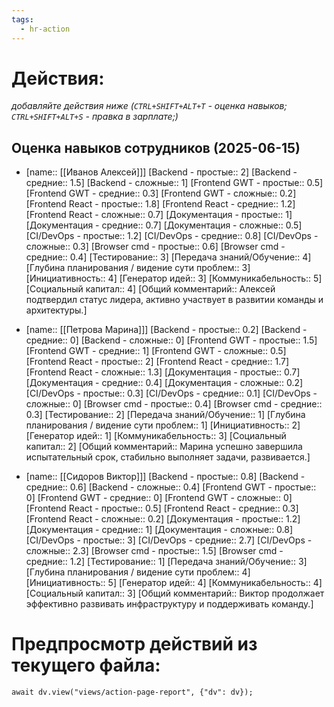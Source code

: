 ```yaml
---
tags:
  - hr-action
---
```



# Действия:

_добавляйте действия ниже (`CTRL+SHIFT+ALT+T`  - оценка навыков; `CTRL+SHIFT+ALT+S`  - правка в зарплате;)_

## Оценка навыков сотрудников (2025-06-15)

* [name:: [[Иванов Алексей]]]
  [Backend - простые:: 2]
  [Backend - средние:: 1.5]
  [Backend - сложные:: 1]
  [Frontend GWT - простые:: 0.5]
  [Frontend GWT - средние:: 0.3]
  [Frontend GWT - сложные:: 0.2]
  [Frontend React - простые:: 1.8]
  [Frontend React - средние:: 1.2]
  [Frontend React - сложные:: 0.7]
  [Документация - простые:: 1]
  [Документация - средние:: 0.7]
  [Документация - сложные:: 0.5]
  [CI/DevOps - простые:: 1.2]
  [CI/DevOps - средние:: 0.8]
  [CI/DevOps - сложные:: 0.3]
  [Browser cmd - простые:: 0.6]
  [Browser cmd - средние:: 0.4]
  [Тестирование:: 3]
  [Передача знаний/Обучение:: 4]
  [Глубина планирования / видение сути проблем:: 3]
  [Инициативность:: 4]
  [Генератор идей:: 3]
  [Коммуникабельность:: 5]
  [Социальный капитал:: 4]
  [Общий комментарий:: Алексей подтвердил статус лидера, активно участвует в развитии команды и архитектуры.]

* [name:: [[Петрова Марина]]]
  [Backend - простые:: 0.2]
  [Backend - средние:: 0]
  [Backend - сложные:: 0]
  [Frontend GWT - простые:: 1.5]
  [Frontend GWT - средние:: 1]
  [Frontend GWT - сложные:: 0.5]
  [Frontend React - простые:: 2]
  [Frontend React - средние:: 1.7]
  [Frontend React - сложные:: 1.3]
  [Документация - простые:: 0.7]
  [Документация - средние:: 0.4]
  [Документация - сложные:: 0.2]
  [CI/DevOps - простые:: 0.3]
  [CI/DevOps - средние:: 0.1]
  [CI/DevOps - сложные:: 0]
  [Browser cmd - простые:: 0.4]
  [Browser cmd - средние:: 0.3]
  [Тестирование:: 2]
  [Передача знаний/Обучение:: 1]
  [Глубина планирования / видение сути проблем:: 1]
  [Инициативность:: 2]
  [Генератор идей:: 1]
  [Коммуникабельность:: 3]
  [Социальный капитал:: 2]
  [Общий комментарий:: Марина успешно завершила испытательный срок, стабильно выполняет задачи, развивается.]

* [name:: [[Сидоров Виктор]]]
  [Backend - простые:: 0.8]
  [Backend - средние:: 0.6]
  [Backend - сложные:: 0.4]
  [Frontend GWT - простые:: 0]
  [Frontend GWT - средние:: 0]
  [Frontend GWT - сложные:: 0]
  [Frontend React - простые:: 0.5]
  [Frontend React - средние:: 0.3]
  [Frontend React - сложные:: 0.2]
  [Документация - простые:: 1.2]
  [Документация - средние:: 1]
  [Документация - сложные:: 0.8]
  [CI/DevOps - простые:: 3]
  [CI/DevOps - средние:: 2.7]
  [CI/DevOps - сложные:: 2.3]
  [Browser cmd - простые:: 1.5]
  [Browser cmd - средние:: 1.2]
  [Тестирование:: 1]
  [Передача знаний/Обучение:: 3]
  [Глубина планирования / видение сути проблем:: 4]
  [Инициативность:: 5]
  [Генератор идей:: 4]
  [Коммуникабельность:: 4]
  [Социальный капитал:: 3]
  [Общий комментарий:: Виктор продолжает эффективно развивать инфраструктуру и поддерживать команду.]

# Предпросмотр действий из текущего файла:

```dataviewjs
await dv.view("views/action-page-report", {"dv": dv});
```
